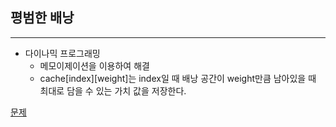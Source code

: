 ## 평범한 배낭
---
- 다이나믹 프로그래밍
	- 메모이제이션을 이용하여 해결
	- cache[index][weight]는 index일 때 배낭 공간이 weight만큼 남아있을 때 최대로 담을 수 있는 가치 값을 저장한다.
	
 [문제](https://www.acmicpc.net/problem/12865)
  